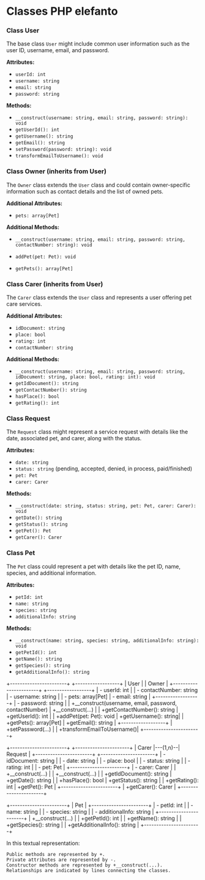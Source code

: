 # Classes PHP elefanto

### Class User

The base class `User` might include common user information such as the user ID, username, email, and password.

**Attributes:**
- `userId: int`
- `username: string`
- `email: string`
- `password: string`

**Methods:**
- `__construct(username: string, email: string, password: string): void`
- `getUserId(): int`
- `getUsername(): string`
- `getEmail(): string`
- `setPassword(password: string): void`
- `transformEmailToUsername(): void`

### Class Owner (inherits from User)

The `Owner` class extends the `User` class and could contain owner-specific information such as contact details and the list of owned pets.

**Additional Attributes:**

- `pets: array[Pet]`

**Additional Methods:**
- `__construct(username: string, email: string, password: string, contactNumber: string): void`

- `addPet(pet: Pet): void`
- `getPets(): array[Pet]`

### Class Carer (inherits from User)

The `Carer` class extends the `User` class and represents a user offering pet care services.

**Additional Attributes:**
- `idDocument: string`
- `place: bool`
- `rating: int`
- `contactNumber: string`

**Additional Methods:**
- `__construct(username: string, email: string, password: string, idDocument: string, place: bool, rating: int): void`
- `getIdDocument(): string`
- `getContactNumber(): string`
- `hasPlace(): bool`
- `getRating(): int`

### Class Request

The `Request` class might represent a service request with details like the date, associated pet, and carer, along with the status.

**Attributes:**
- `date: string`
- `status: string` (pending, accepted, denied, in process, paid/finished)
- `pet: Pet`
- `carer: Carer`

**Methods:**
- `__construct(date: string, status: string, pet: Pet, carer: Carer): void`
- `getDate(): string`
- `getStatus(): string`
- `getPet(): Pet`
- `getCarer(): Carer`

### Class Pet

The `Pet` class could represent a pet with details like the pet ID, name, species, and additional information.

**Attributes:**
- `petId: int`
- `name: string`
- `species: string`
- `additionalInfo: string`

**Methods:**
- `__construct(name: string, species: string, additionalInfo: string): void`
- `getPetId(): int`
- `getName(): string`
- `getSpecies(): string`
- `getAdditionalInfo(): string`



+-----------------------+          +------------------+
|         User          |          |      Owner       |
+-----------------------+          +------------------+
| - userId: int         |          | - contactNumber: string
| - username: string    |          | - pets: array[Pet]
| - email: string       |          +------------------+
| - password: string    |          | +__construct(username, email, password, contactNumber)
| +__construct(...)     |          | +getContactNumber(): string
| +getUserId(): int     |          | +addPet(pet: Pet): void
| +getUsername(): string|          | +getPets(): array[Pet]
| +getEmail(): string   |          +------------------+
| +setPassword(...)     |
| +transformEmailToUsername()|
+-----------------------+

+-----------------------+           +----------------------+
|        Carer          |---(1,n)--|       Request        |
+-----------------------+           +----------------------+
| - idDocument: string  |           | - date: string       |
| - place: bool         |           | - status: string     |
| - rating: int         |           | - pet: Pet           |
+-----------------------+           | - carer: Carer       |
| +__construct(...)     |           | +__construct(...)    |
| +getIdDocument(): string           | +getDate(): string   |
| +hasPlace(): bool                   | +getStatus(): string |
| +getRating(): int                   | +getPet(): Pet       |
+-----------------------+           | +getCarer(): Carer   |
                                    +----------------------+

+-----------------------+
|         Pet           |
+-----------------------+
| - petId: int          |
| - name: string        |
| - species: string     |
| - additionalInfo: string |
+-----------------------+
| +__construct(...)     |
| +getPetId(): int      |
| +getName(): string    |
| +getSpecies(): string |
| +getAdditionalInfo(): string |
+-----------------------+


In this textual representation:

    Public methods are represented by +.
    Private attributes are represented by -.
    Constructor methods are represented by +__construct(...).
    Relationships are indicated by lines connecting the classes.

